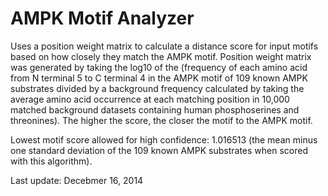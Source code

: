 AMPK Motif Analyzer
===================

Uses a position weight matrix to calculate a distance score for input motifs based on how closely they match the AMPK motif. Position weight matrix was generated by taking the log10 of the (frequency of each amino acid from N terminal 5 to C terminal 4 in the AMPK motif of 109 known AMPK substrates divided by a background frequency calculated by taking the average amino acid occurrence at each matching position in 10,000 matched background datasets containing human phosphoserines and threonines). The higher the score, the closer the motif to the AMPK motif.

Lowest motif score allowed for high confidence: 1.016513 (the mean minus one standard deviation of the 109 known AMPK substrates when scored with this algorithm).

Last update: Decebmer 16, 2014


